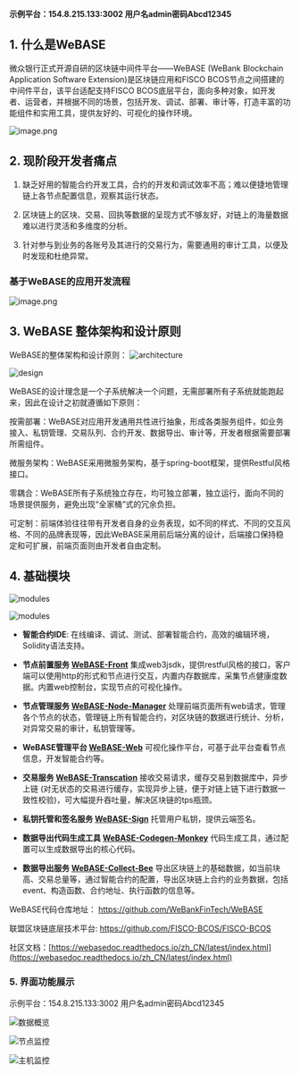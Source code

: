 **示例平台：154.8.215.133:3002 用户名admin密码Abcd12345**

## 1. 什么是WeBASE

微众银行正式开源自研的区块链中间件平台——WeBASE (WeBank Blockchain Application Software Extension)是区块链应用和FISCO BCOS节点之间搭建的中间件平台，该平台适配支持FISCO BCOS底层平台，面向多种对象，如开发者、运营者，并根据不同的场景，包括开发、调试、部署、审计等，打造丰富的功能组件和实用工具，提供友好的、可视化的操作环境。

![image.png](https://upload-images.jianshu.io/upload_images/150344-eff7a29a2ea7eb84.png?imageMogr2/auto-orient/strip%7CimageView2/2/w/1240)

## 2. 现阶段开发者痛点

1. 缺乏好用的智能合约开发工具，合约的开发和调试效率不高；难以便捷地管理链上各节点配置信息，观察其运行状态。

2. 区块链上的区块、交易、回执等数据的呈现方式不够友好，对链上的海量数据难以进行灵活和多维度的分析。

3. 针对参与到业务的各账号及其进行的交易行为，需要通用的审计工具，以便及时发现和杜绝异常。

### 基于WeBASE的应用开发流程

![image.png](https://upload-images.jianshu.io/upload_images/150344-8fa3fce447bd2fb1.png?imageMogr2/auto-orient/strip%7CimageView2/2/w/1240)

## 3. WeBASE 整体架构和设计原则

WeBASE的整体架构和设计原则：
![architecture](https://upload-images.jianshu.io/upload_images/150344-885cd54b8e536420.png?imageMogr2/auto-orient/strip%7CimageView2/2/w/1240)

![design](https://upload-images.jianshu.io/upload_images/150344-44bbfae13c45a651.png?imageMogr2/auto-orient/strip%7CimageView2/2/w/1240)


WeBASE的设计理念是一个子系统解决一个问题，无需部署所有子系统就能跑起来，因此在设计之初就遵循如下原则：

按需部署：WeBASE对应用开发通用共性进行抽象，形成各类服务组件，如业务接入、私钥管理、交易队列、合约开发、数据导出、审计等，开发者根据需要部署所需组件。

微服务架构：WeBASE采用微服务架构，基于spring-boot框架，提供Restful风格接口。

零耦合：WeBASE所有子系统独立存在，均可独立部署，独立运行，面向不同的场景提供服务，避免出现“全家桶”式的冗余负担。

可定制：前端体验往往带有开发者自身的业务表现，如不同的样式、不同的交互风格、不同的品牌表现等，因此WeBASE采用前后端分离的设计，后端接口保持稳定和可扩展，前端页面则由开发者自由定制。

## 4. 基础模块

![modules](https://upload-images.jianshu.io/upload_images/150344-a776b4075a7223dc.png?imageMogr2/auto-orient/strip%7CimageView2/2/w/1240)


![modules](https://upload-images.jianshu.io/upload_images/150344-4af665d72815f42a.png?imageMogr2/auto-orient/strip%7CimageView2/2/w/1240)

* **智能合约IDE**: 在线编译、调试、测试、部署智能合约，高效的编辑环境，Solidity语法支持。
* **节点前置服务 [WeBASE-Front](https://github.com/WeBankFinTech/WeBASE-Front)** 
集成web3jsdk，提供restful风格的接口，客户端可以使用http的形式和节点进行交互，内置内存数据库，采集节点健康度数据。内置web控制台，实现节点的可视化操作。

* **节点管理服务 [WeBASE-Node-Manager](https://github.com/WeBankFinTech/WeBASE-Node-Manager)**
处理前端页面所有web请求，管理各个节点的状态，管理链上所有智能合约，对区块链的数据进行统计、分析，对异常交易的审计，私钥管理等。

* **WeBASE管理平台 [WeBASE-Web](https://github.com/WeBankFinTech/WeBASE-Web)**
可视化操作平台，可基于此平台查看节点信息，开发智能合约等。

* **交易服务 [WeBASE-Transcation](https://github.com/WeBankFinTech/WeBASE-Transcation)**
接收交易请求，缓存交易到数据库中，异步上链 (对无状态的交易进行缓存，实现异步上链，便于对链上链下进行数据一致性校验)，可大幅提升吞吐量，解决区块链的tps瓶颈。

* **私钥托管和签名服务 [WeBASE-Sign](https://github.com/WeBankFinTech/WeBASE-Sign)**
托管用户私钥，提供云端签名。
* **数据导出代码生成工具 [WeBASE-Codegen-Monkey](https://github.com/WeBankFinTech/WeBASE-Codegen-Monkey)**
代码生成工具，通过配置可以生成数据导出的核心代码。

* **数据导出服务 [WeBASE-Collect-Bee](https://github.com/WeBankFinTech/WeBASE-Collect-Bee)**
导出区块链上的基础数据，如当前块高、交易总量等，通过智能合约的配置，导出区块链上合约的业务数据，包括event、构造函数、合约地址、执行函数的信息等。

WeBASE代码仓库地址：
https://github.com/WeBankFinTech/WeBASE

联盟区块链底层技术平台: https://github.com/FISCO-BCOS/FISCO-BCOS 

社区文档：[https://webasedoc.readthedocs.io/zh_CN/latest/index.html](https://webasedoc.readthedocs.io/zh_CN/latest/index.html)

### 5. 界面功能展示

示例平台：154.8.215.133:3002 用户名admin密码Abcd12345

![数据概览](https://upload-images.jianshu.io/upload_images/150344-855c671cda538187.png?imageMogr2/auto-orient/strip%7CimageView2/2/w/1240)

![节点监控](https://upload-images.jianshu.io/upload_images/150344-4889039651652987.png?imageMogr2/auto-orient/strip%7CimageView2/2/w/1240)

![主机监控](https://upload-images.jianshu.io/upload_images/150344-b902d001536323b3.png?imageMogr2/auto-orient/strip%7CimageView2/2/w/1240)

